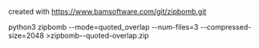 created with https://www.bamsoftware.com/git/zipbomb.git


 python3 zipbomb --mode=quoted_overlap --num-files=3 --compressed-size=2048 >zipbomb--quoted-overlap.zip
